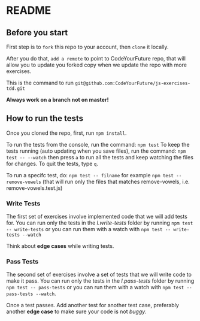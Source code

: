 # README

## Before you start

First step is to `fork` this repo to your account, then `clone` it locally.

After you do that, `add a remote` to point to CodeYourFuture repo, that will allow you to update you forked copy when we update the repo with more exercises.

This is the command to run
`git@github.com:CodeYourFuture/js-exercises-tdd.git`

**Always work on a branch not on master!**

## How to run the tests
Once you cloned the repo, first, run `npm install`.

To run the tests from the console, run the command: `npm test` 
To keep the tests running (auto updating when you save files), run the command: `npm test -- --watch` then press `a` to run all the tests and keep watching the files for changes. To quit the tests, type `q`.

To run a specifc test, do: `npm test -- filname` for example `npm test -- remove-vowels` (that will run only the files that matches remove-vowels, i.e. remove-vowels.test.js)

### Write Tests
The first set of exercises involve implemented code that we will add tests for. You can run only the tests in the *I.write-tests* folder by running `npm test -- write-tests` or you can run them with a watch with `npm test -- write-tests --watch`

Think about **edge cases** while writing tests.

### Pass Tests
The second set of exercises involve a set of tests that we will write code to make it pass. You can run only the tests in the *I.pass-tests* folder by running `npm test -- pass-tests` or you can run them with a watch with `npm test -- pass-tests --watch`.

Once a test passes. Add another test for another test case, preferably another **edge case** to make sure your code is not *buggy*. 
